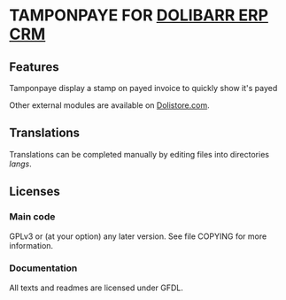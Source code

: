 # TAMPONPAYE FOR [DOLIBARR ERP CRM](https://www.dolibarr.org)

## Features

Tamponpaye display a stamp on payed invoice to quickly show it's payed

<!--
![Screenshot tamponpaye](img/screenshot_tamponpaye.png?raw=true "Tamponpaye"){imgmd}
-->

Other external modules are available on [Dolistore.com](https://www.dolistore.com).

## Translations

Translations can be completed manually by editing files into directories *langs*.

## Licenses

### Main code

GPLv3 or (at your option) any later version. See file COPYING for more information.

### Documentation

All texts and readmes are licensed under GFDL.
